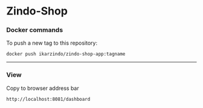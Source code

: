 # Zindo-Shop

### Docker commands
To push a new tag to this repository:

`docker push ikarzindo/zindo-shop-app:tagname`

---

### View
Copy to browser address bar

`http://localhost:8081/dashboard`



